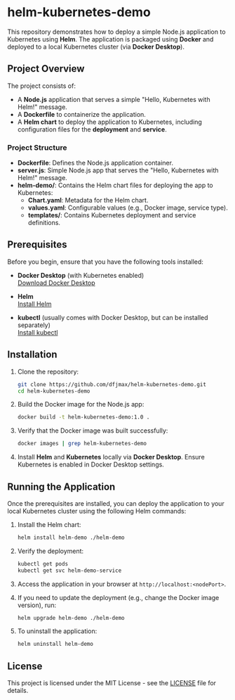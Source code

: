 
# helm-kubernetes-demo

This repository demonstrates how to deploy a simple Node.js application to Kubernetes using **Helm**. The application is packaged using **Docker** and deployed to a local Kubernetes cluster (via **Docker Desktop**).

## Project Overview

The project consists of:
- A **Node.js** application that serves a simple "Hello, Kubernetes with Helm!" message.
- A **Dockerfile** to containerize the application.
- A **Helm chart** to deploy the application to Kubernetes, including configuration files for the **deployment** and **service**.

### Project Structure
- **Dockerfile**: Defines the Node.js application container.
- **server.js**: Simple Node.js app that serves the "Hello, Kubernetes with Helm!" message.
- **helm-demo/**: Contains the Helm chart files for deploying the app to Kubernetes:
  - **Chart.yaml**: Metadata for the Helm chart.
  - **values.yaml**: Configurable values (e.g., Docker image, service type).
  - **templates/**: Contains Kubernetes deployment and service definitions.

## Prerequisites

Before you begin, ensure that you have the following tools installed:

- **Docker Desktop** (with Kubernetes enabled)  
  [Download Docker Desktop](https://www.docker.com/products/docker-desktop)
  
- **Helm**  
  [Install Helm](https://helm.sh/docs/intro/install/)

- **kubectl** (usually comes with Docker Desktop, but can be installed separately)  
  [Install kubectl](https://kubernetes.io/docs/tasks/tools/install-kubectl/)

## Installation

1. Clone the repository:
   ```bash
   git clone https://github.com/dfjmax/helm-kubernetes-demo.git
   cd helm-kubernetes-demo
   ```

2. Build the Docker image for the Node.js app:
   ```bash
   docker build -t helm-kubernetes-demo:1.0 .
   ```

3. Verify that the Docker image was built successfully:
   ```bash
   docker images | grep helm-kubernetes-demo
   ```

4. Install **Helm** and **Kubernetes** locally via **Docker Desktop**. Ensure Kubernetes is enabled in Docker Desktop settings.

## Running the Application

Once the prerequisites are installed, you can deploy the application to your local Kubernetes cluster using the following Helm commands:

1. Install the Helm chart:
   ```bash
   helm install helm-demo ./helm-demo
   ```

2. Verify the deployment:
   ```bash
   kubectl get pods
   kubectl get svc helm-demo-service
   ```

3. Access the application in your browser at `http://localhost:<nodePort>`.

4. If you need to update the deployment (e.g., change the Docker image version), run:
   ```bash
   helm upgrade helm-demo ./helm-demo
   ```

5. To uninstall the application:
   ```bash
   helm uninstall helm-demo
   ```

## License

This project is licensed under the MIT License - see the [LICENSE](LICENSE) file for details.
